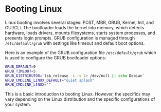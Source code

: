 # Booting Linux

Linux booting involves several stages: POST, MBR, GRUB, Kernel, Init, and GUI/CLI. The bootloader loads the kernel into memory, which detects hardware, loads drivers, mounts filesystems, starts system processes, and presents login prompts. GRUB configuration is managed through `/etc/default/grub` with settings like timeout and default boot options.

Here is an example of the GRUB configuration file `/etc/default/grub` which is used to configure the GRUB bootloader options:

```bash
GRUB_DEFAULT=0
GRUB_TIMEOUT=5
GRUB_DISTRIBUTOR=`lsb_release -i -s 2> /dev/null || echo Debian`
GRUB_CMDLINE_LINUX_DEFAULT="quiet splash"
GRUB_CMDLINE_LINUX=""
```
This is a basic introduction to booting Linux. However, the specifics may vary depending on the Linux distribution and the specific configurations of your system.